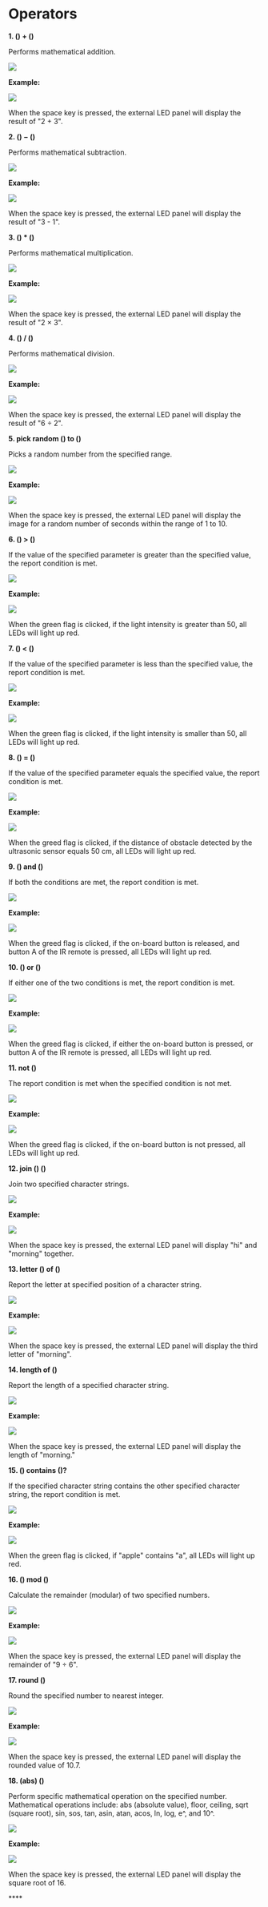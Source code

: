 # Operators

**1. \(\) + \(\)**

Performs mathematical addition.

![](../../../.gitbook/assets/0%20%2814%29.png)

**Example:**

![](../../../.gitbook/assets/1%20%2841%29.png)

When the space key is pressed, the external LED panel will display the result of "2 + 3".

**2. \(\) − \(\)**

Performs mathematical subtraction.

![](../../../.gitbook/assets/2%20%282%29.png)

**Example:**

![](../../../.gitbook/assets/3%20%283%29.png)

When the space key is pressed, the external LED panel will display the result of "3 - 1".

**3. \(\) \* \(\)**

Performs mathematical multiplication.

![](../../../.gitbook/assets/4%20%287%29.png)

**Example:**

![](../../../.gitbook/assets/5%20%286%29.png)

When the space key is pressed, the external LED panel will display the result of "2 × 3".

**4. \(\) / \(\)**

Performs mathematical division.

![](../../../.gitbook/assets/6%20%282%29.png)

**Example:**

![](../../../.gitbook/assets/7%20%288%29.png)

When the space key is pressed, the external LED panel will display the result of "6 ÷ 2".

**5. pick random \(\) to \(\)**

Picks a random number from the specified range.

![](../../../.gitbook/assets/8%20%281%29.png)

**Example:**

![](../../../.gitbook/assets/9%20%281%29.png)

When the space key is pressed, the external LED panel will display the image for a random number of seconds within the range of 1 to 10.

**6. \(\) &gt; \(\)**

If the value of the specified parameter is greater than the specified value, the report condition is met.

![](../../../.gitbook/assets/10%20%283%29.png)

**Example:**

![](../../../.gitbook/assets/11.png)

When the green flag is clicked, if the light intensity is greater than 50, all LEDs will light up red.

**7. \(\) &lt; \(\)**

If the value of the specified parameter is less than the specified value, the report condition is met.

![](../../../.gitbook/assets/12%20%282%29.png)

**Example:**

![](../../../.gitbook/assets/13%20%281%29.png)

When the green flag is clicked, if the light intensity is smaller than 50, all LEDs will light up red.

**8. \(\) = \(\)**

If the value of the specified parameter equals the specified value, the report condition is met.

![](../../../.gitbook/assets/14%20%283%29.png)

**Example:**

![](../../../.gitbook/assets/15%20%283%29.png)

When the greed flag is clicked, if the distance of obstacle detected by the ultrasonic sensor equals 50 cm, all LEDs will light up red.

**9. \(\) and \(\)**

If both the conditions are met, the report condition is met.

![](../../../.gitbook/assets/16%20%282%29.png)

**Example:**

![](../../../.gitbook/assets/17%20%281%29.png)

When the greed flag is clicked, if the on-board button is released, and button A of the IR remote is pressed, all LEDs will light up red.

**10. \(\) or \(\)**

If either one of the two conditions is met, the report condition is met.

![](../../../.gitbook/assets/18%20%282%29.png)

**Example:**

![](../../../.gitbook/assets/19.png)

When the greed flag is clicked, if either the on-board button is pressed, or button A of the IR remote is pressed, all LEDs will light up red.

**11. not \(\)**

The report condition is met when the specified condition is not met.

![](../../../.gitbook/assets/20%20%281%29.png)

**Example:**

![](../../../.gitbook/assets/21.png)

When the greed flag is clicked, if the on-board button is not pressed, all LEDs will light up red.

**12. join \(\) \(\)**

Join two specified character strings.

![](../../../.gitbook/assets/22%20%281%29.png)

**Example:**

![](../../../.gitbook/assets/23.png)

When the space key is pressed, the external LED panel will display "hi" and "morning" together.

**13. letter \(\) of \(\)**

Report the letter at specified position of a character string.

![](../../../.gitbook/assets/24.png)

**Example:**

![](../../../.gitbook/assets/25.png)

When the space key is pressed, the external LED panel will display the third letter of "morning".

**14. length of \(\)**

Report the length of a specified character string.

![](../../../.gitbook/assets/26.png)

**Example:**

![](../../../.gitbook/assets/27.png)

When the space key is pressed, the external LED panel will display the length of "morning."

**15. \(\) contains \(\)?**

If the specified character string contains the other specified character string, the report condition is met.

![](../../../.gitbook/assets/28%20%281%29.png)

**Example:**

![](../../../.gitbook/assets/29%20%281%29.png)

When the green flag is clicked, if "apple" contains "a", all LEDs will light up red.

**16. \(\) mod \(\)**

Calculate the remainder \(modular\) of two specified numbers.

![](../../../.gitbook/assets/30.png)

**Example:**

![](../../../.gitbook/assets/31.png)

When the space key is pressed, the external LED panel will display the remainder of "9 ÷ 6".

**17. round \(\)**

Round the specified number to nearest integer.

![](../../../.gitbook/assets/32%20%281%29.png)

**Example:**

![](../../../.gitbook/assets/33%20%281%29.png)

When the space key is pressed, the external LED panel will display the rounded value of 10.7.

**18. \(abs\) \(\)**

Perform specific mathematical operation on the specified number. Mathematical operations include: abs \(absolute value\), floor, ceiling, sqrt \(square root\), sin, sos, tan, asin, atan, acos, ln, log, e^, and 10^.

![](../../../.gitbook/assets/34%20%281%29.png)

**Example:**

![](../../../.gitbook/assets/35%20%281%29.png)

When the space key is pressed, the external LED panel will display the square root of 16.

\*\*\*\*

